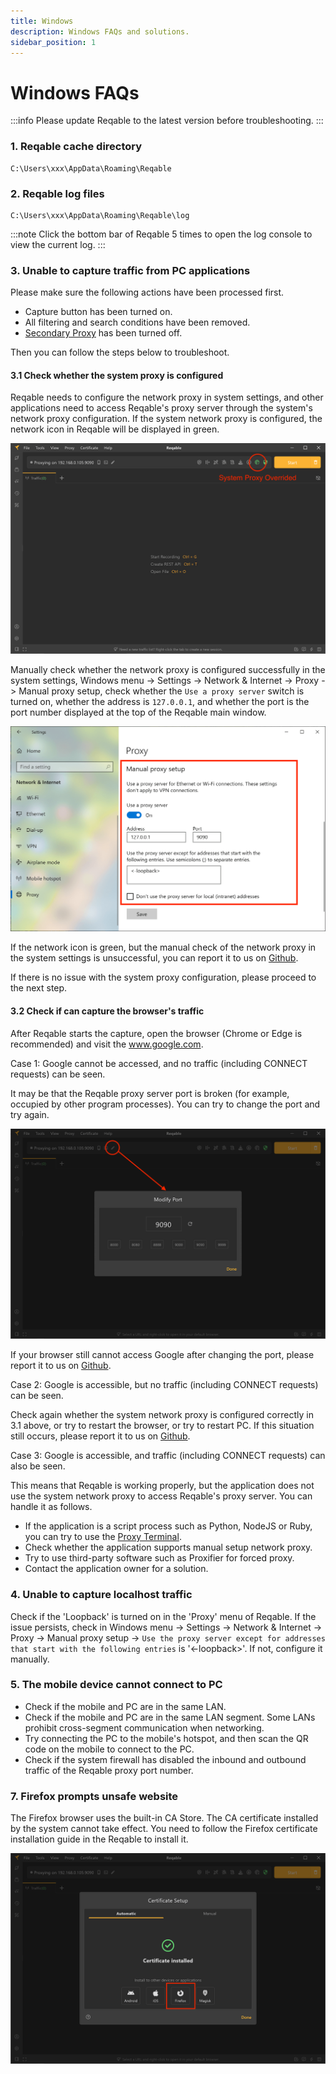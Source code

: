 ```yaml
---
title: Windows
description: Windows FAQs and solutions.
sidebar_position: 1
---
```


# Windows FAQs

:::info
Please update Reqable to the latest version before troubleshooting.
:::

### 1. Reqable cache directory

```
C:\Users\xxx\AppData\Roaming\Reqable
```

### 2. Reqable log files

```
C:\Users\xxx\AppData\Roaming\Reqable\log
```

:::note
Click the bottom bar of Reqable 5 times to open the log console to view the current log.
:::

### 3. Unable to capture traffic from PC applications

Please make sure the following actions have been processed first.

- Capture button has been turned on.
- All filtering and search conditions have been removed.
- [Secondary Proxy](../capture/proxy#secondary) has been turned off.

Then you can follow the steps below to troubleshoot.

#### 3.1 Check whether the system proxy is configured

Reqable needs to configure the network proxy in system settings, and other applications need to access Reqable's proxy server through the system's network proxy configuration. If the system network proxy is configured, the network icon in Reqable will be displayed in green.

![](arts/windows_network_proxy.png)

Manually check whether the network proxy is configured successfully in the system settings, Windows menu -> Settings -> Network & Internet -> Proxy -> Manual proxy setup, check whether the `Use a proxy server` switch is turned on, whether the address is `127.0.0.1`, and whether the port is the port number displayed at the top of the Reqable main window.

![](arts/windows_system_proxy.png)

If the network icon is green, but the manual check of the network proxy in the system settings is unsuccessful, you can report it to us on [Github](https://github.com/reqable/reqable-app/issues).

If there is no issue with the system proxy configuration, please proceed to the next step.

#### 3.2 Check if can capture the browser's traffic

After Reqable starts the capture, open the browser (Chrome or Edge is recommended) and visit the www.google.com.

Case 1: Google cannot be accessed, and no traffic (including CONNECT requests) can be seen.

It may be that the Reqable proxy server port is broken (for example, occupied by other program processes). You can try to change the port and try again.

![](arts/windows_proxy_port.png)

If your browser still cannot access Google after changing the port, please report it to us on [Github](https://github.com/reqable/reqable-app/issues).

Case 2: Google is accessible, but no traffic (including CONNECT requests) can be seen.

Check again whether the system network proxy is configured correctly in 3.1 above, or try to restart the browser, or try to restart PC. If this situation still occurs, please report it to us on [Github](https://github.com/reqable/reqable-app/issues).

Case 3: Google is accessible, and traffic (including CONNECT requests) can also be seen.

This means that Reqable is working properly, but the application does not use the system network proxy to access Reqable's proxy server. You can handle it as follows.

- If the application is a script process such as Python, NodeJS or Ruby, you can try to use the [Proxy Terminal](../capture/proxy-terminal).
- Check whether the application supports manual setup network proxy.
- Try to use third-party software such as Proxifier for forced proxy.
- Contact the application owner for a solution.

### 4. Unable to capture localhost traffic

Check if the 'Loopback' is turned on in the 'Proxy' menu of Reqable. If the issue persists, check in Windows menu -> Settings -> Network & Internet -> Proxy -> Manual proxy setup -> `Use the proxy server except for addresses that start with the following entries` is '<-loopback>'. If not, configure it manually.

### 5. The mobile device cannot connect to PC

- Check if the mobile and PC are in the same LAN.
- Check if the mobile and PC are in the same LAN segment. Some LANs prohibit cross-segment communication when networking.
- Try connecting the PC to the mobile's hotspot, and then scan the QR code on the mobile to connect to the PC.
- Check if the system firewall has disabled the inbound and outbound traffic of the Reqable proxy port number.

### 7. Firefox prompts unsafe website

The Firefox browser uses the built-in CA Store. The CA certificate installed by the system cannot take effect. You need to follow the Firefox certificate installation guide in the Reqable to install it.

![](arts/windows_firefox.png)